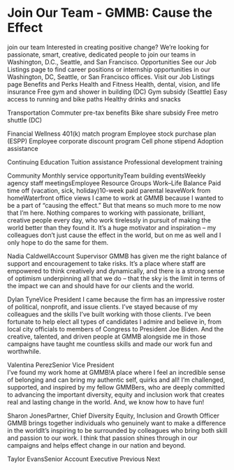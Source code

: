 # Join Our Team - GMMB: Cause the Effect


join our team 
Interested in creating positive change? 
We’re looking for passionate, smart, creative, dedicated people to join our teams in Washington, D.C., Seattle, and San Francisco. 
Opportunities 
See our Job Listings page to find career positions or internship opportunities in our Washington, DC, Seattle, or San Francisco offices. 
Visit our Job Listings page
Benefits and Perks 
Health and Fitness 
Health, dental, vision, and life insurance
Free gym and shower in building (DC)
Gym subsidy (Seattle)
Easy access to running and bike paths
Healthy drinks and snacks
 
Transportation 
Commuter pre-tax benefits
Bike share subsidy
Free metro shuttle (DC)
 
Financial Wellness 
401(k) match program
Employee stock purchase plan (ESPP)
Employee corporate discount program
Cell phone stipend
Adoption assistance
 
Continuing Education 
Tuition assistance
Professional development training
 
Community 
Monthly service opportunityTeam building eventsWeekly agency staff meetingsEmployee Resource Groups 
Work–Life Balance 
Paid time off (vacation, sick, holiday)10-week paid parental leaveWork from homeWaterfront office views 
I came to work at GMMB because I wanted to be a part of “causing the effect.” But that means so much more to me now that I’m here. Nothing compares to working with passionate, brilliant, creative people every day, who work tirelessly in pursuit of making the world better than they found it. It’s a huge motivator and inspiration – my colleagues don’t just cause the effect in the world, but on me as well and I only hope to do the same for them. 

Nadia CaldwellAccount Supervisor 
GMMB has given me the right balance of support and encouragement to take risks. 
It’s a place where staff are empowered to think creatively and dynamically, and there is a strong sense of optimism underpinning all that we do – that the sky is the limit in terms of the impact we can and should have for our clients and the world. 

Dylan TyneVice President 
I came because the firm has an impressive roster of political, nonprofit, and issue clients. I’ve stayed because of my colleagues and the skills I’ve built working with those clients. I’ve been fortunate to help elect all types of candidates I admire and believe in, from local city officials to members of Congress to President Joe Biden. And the creative, talented, and driven people at GMMB alongside me in those campaigns have taught me countless skills and made our work fun and worthwhile.


Valentina PerezSenior Vice President  
I’ve found my work home at GMMB!A place where I feel an incredible sense of belonging and can bring my authentic self, quirks and all! I’m challenged, supported, and inspired by my fellow GMMBers, who are deeply committed to advancing the important diversity, equity and inclusion work that creates real and lasting change in the world. And, we know how to have fun!

Sharon JonesPartner, Chief Diversity Equity, Inclusion and Growth Officer 
GMMB brings together individuals who genuinely want to make a difference in the worldIt’s inspiring to be surrounded by colleagues who bring both skill and passion to our work. I think that passion shines through in our campaigns and helps effect change in our nation and beyond.


Taylor EvansSenior Account Executive 
 Previous
 Next
